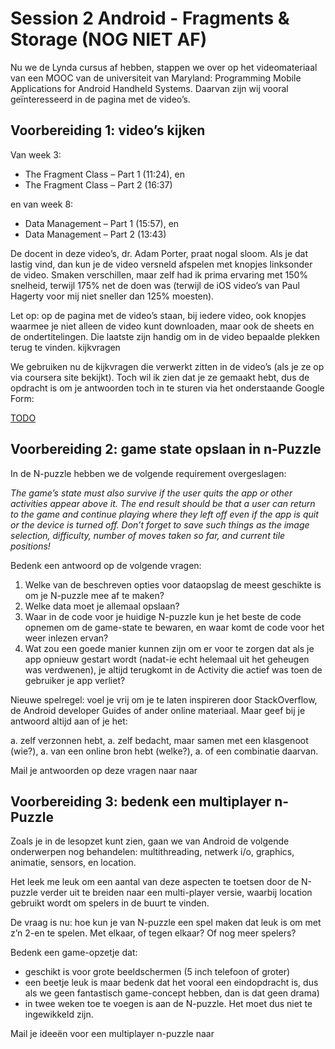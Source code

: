 # Session 2 Android - Fragments & Storage (NOG NIET AF)

Nu we de Lynda cursus af hebben, stappen we over op het videomateriaal van een MOOC van de 
universiteit van Maryland: Programming Mobile Applications for Android Handheld Systems. 
Daarvan zijn wij vooral geïnteresseerd in de pagina met de video’s.

## Voorbereiding 1: video’s kijken

Van week 3:

* The Fragment Class – Part 1 (11:24), en
* The Fragment Class – Part 2 (16:37)

en van week 8:

* Data Management – Part 1 (15:57), en
* Data Management – Part 2 (13:43)

De docent in deze video’s, dr. Adam Porter, praat nogal sloom. Als je dat lastig vind, 
dan kun je de video versneld afspelen met knopjes linksonder de video. Smaken verschillen, 
maar zelf had ik prima ervaring met 150% snelheid, terwijl 175% net de doen was 
(terwijl de iOS video’s van Paul Hagerty voor mij niet sneller dan 125% moesten).

Let op: op de pagina met de video’s staan, bij iedere video, ook knopjes waarmee je 
niet alleen de video kunt downloaden, maar ook de sheets en de ondertitelingen. 
Die laatste zijn handig om in de video bepaalde plekken terug te vinden.
kijkvragen

We gebruiken nu de kijkvragen die verwerkt zitten in de video’s (als je ze op via coursera site bekijkt). 
Toch wil ik zien dat je ze gemaakt hebt, dus de opdracht is om je antwoorden toch in te sturen 
via het onderstaande Google Form:

[TODO](TODO)

## Voorbereiding 2: game state opslaan in n-Puzzle

In de N-puzzle hebben we de volgende requirement overgeslagen:

_The game’s state must also survive if the user quits the app or other activities appear above it. 
The end result should be that a user can return to the game and continue playing where they left 
off even if the app is quit or the device is turned off. Don’t forget to save such things as the
image selection, difficulty, number of moves taken so far, and current tile positions!_

Bedenk een antwoord op de volgende vragen:

1. Welke van de beschreven opties voor dataopslag de meest geschikte is om je N-puzzle mee af te maken?
1. Welke data moet je allemaal opslaan?
1. Waar in de code voor je huidige N-puzzle kun je het beste de code opnemen om de game-state te bewaren, en waar komt de code voor het weer inlezen ervan?
1. Wat zou een goede manier kunnen zijn om er voor te zorgen dat als je app opnieuw gestart wordt (nadat-ie echt helemaal uit het geheugen was verdwenen), je altijd terugkomt in de Activity die actief was toen de gebruiker je app verliet?

Nieuwe spelregel: voel je vrij om je te laten inspireren door StackOverflow, de Android developer
Guides of ander online materiaal. Maar geef bij je antwoord altijd aan of je het:

a. zelf verzonnen hebt,
a. zelf bedacht, maar samen met een klasgenoot (wie?),
a. van een online bron hebt (welke?),
a. of een combinatie daarvan.

Mail je antwoorden op deze vragen naar naar 

## Voorbereiding 3: bedenk een multiplayer n-Puzzle

Zoals je in de lesopzet kunt zien, gaan we van Android de volgende onderwerpen 
nog behandelen: multithreading, netwerk i/o, graphics, animatie, sensors, en location.

Het leek me leuk om een aantal van deze aspecten te toetsen door de N-puzzle verder uit 
te breiden naar een multi-player versie, waarbij location gebruikt wordt om spelers 
in de buurt te vinden.

De vraag is nu: hoe kun je van N-puzzle een spel maken dat leuk is om met z’n 2-en te spelen. 
Met elkaar, of tegen elkaar? Of nog meer spelers?

Bedenk een game-opzetje dat:

* geschikt is voor grote beeldschermen (5 inch telefoon of groter)
* een beetje leuk is maar bedenk dat het vooral een eindopdracht is, dus als we geen fantastisch game-concept hebben, dan is dat geen drama)
* in twee weken toe te voegen is aan de N-puzzle. Het moet dus niet te ingewikkeld zijn.

Mail je ideeën voor een multiplayer n-puzzle naar 
